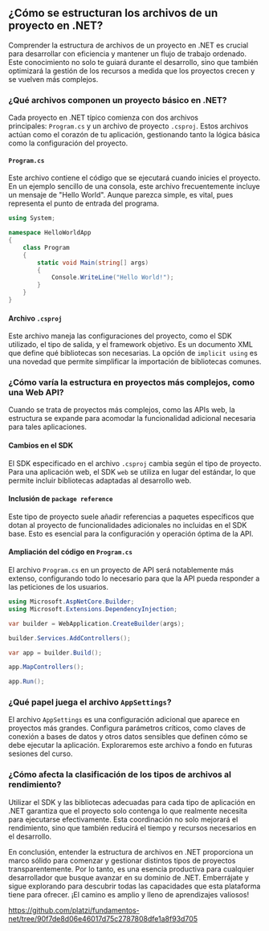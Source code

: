 ## ¿Cómo se estructuran los archivos de un proyecto en .NET?

Comprender la estructura de archivos de un proyecto en .NET es crucial para desarrollar con eficiencia y mantener un flujo de trabajo ordenado. Este conocimiento no solo te guiará durante el desarrollo, sino que también optimizará la gestión de los recursos a medida que los proyectos crecen y se vuelven más complejos.

### ¿Qué archivos componen un proyecto básico en .NET?

Cada proyecto en .NET típico comienza con dos archivos principales: `Program.cs` y un archivo de proyecto `.csproj`. Estos archivos actúan como el corazón de tu aplicación, gestionando tanto la lógica básica como la configuración del proyecto.

#### `Program.cs`

Este archivo contiene el código que se ejecutará cuando inicies el proyecto. En un ejemplo sencillo de una consola, este archivo frecuentemente incluye un mensaje de "Hello World". Aunque parezca simple, es vital, pues representa el punto de entrada del programa.

```csharp
using System;

namespace HelloWorldApp
{
    class Program
    {
        static void Main(string[] args)
        {
            Console.WriteLine("Hello World!");
        }
    }
}
```

#### Archivo `.csproj`

Este archivo maneja las configuraciones del proyecto, como el SDK utilizado, el tipo de salida, y el framework objetivo. Es un documento XML que define qué bibliotecas son necesarias. La opción de `implicit using` es una novedad que permite simplificar la importación de bibliotecas comunes.

### ¿Cómo varía la estructura en proyectos más complejos, como una Web API?

Cuando se trata de proyectos más complejos, como las APIs web, la estructura se expande para acomodar la funcionalidad adicional necesaria para tales aplicaciones.

#### Cambios en el SDK

El SDK especificado en el archivo `.csproj` cambia según el tipo de proyecto. Para una aplicación web, el SDK `web` se utiliza en lugar del estándar, lo que permite incluir bibliotecas adaptadas al desarrollo web.

#### Inclusión de `package reference`

Este tipo de proyecto suele añadir referencias a paquetes específicos que dotan al proyecto de funcionalidades adicionales no incluidas en el SDK base. Esto es esencial para la configuración y operación óptima de la API.

#### Ampliación del código en `Program.cs`

El archivo `Program.cs` en un proyecto de API será notablemente más extenso, configurando todo lo necesario para que la API pueda responder a las peticiones de los usuarios.

```csharp
using Microsoft.AspNetCore.Builder;
using Microsoft.Extensions.DependencyInjection;

var builder = WebApplication.CreateBuilder(args);

builder.Services.AddControllers();

var app = builder.Build();

app.MapControllers();

app.Run();
```

### ¿Qué papel juega el archivo `AppSettings`?

El archivo `AppSettings` es una configuración adicional que aparece en proyectos más grandes. Configura parámetros críticos, como claves de conexión a bases de datos y otros datos sensibles que definen cómo se debe ejecutar la aplicación. Exploraremos este archivo a fondo en futuras sesiones del curso.

### ¿Cómo afecta la clasificación de los tipos de archivos al rendimiento?

Utilizar el SDK y las bibliotecas adecuadas para cada tipo de aplicación en .NET garantiza que el proyecto solo contenga lo que realmente necesita para ejecutarse efectivamente. Esta coordinación no solo mejorará el rendimiento, sino que también reducirá el tiempo y recursos necesarios en el desarrollo.

En conclusión, entender la estructura de archivos en .NET proporciona un marco sólido para comenzar y gestionar distintos tipos de proyectos transparentemente. Por lo tanto, es una esencia productiva para cualquier desarrollador que busque avanzar en su dominio de .NET. Emberrájate y sigue explorando para descubrir todas las capacidades que esta plataforma tiene para ofrecer. ¡El camino es amplio y lleno de aprendizajes valiosos!

https://github.com/platzi/fundamentos-net/tree/90f7de8d06e46017d75c2787808dfe1a8f93d705
